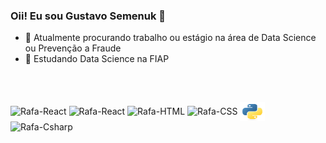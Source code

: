 ### Oii! Eu sou Gustavo Semenuk 👋

- 🔭 Atualmente procurando trabalho ou estágio na área de Data Science ou Prevenção a Fraude
- 🌱 Estudando Data Science na FIAP

 ##
<div style="display: inline_block"><br>

  <img align="center" alt="Rafa-React" height="30" width="40" 
src="https://cdn.jsdelivr.net/gh/devicons/devicon/icons/mongodb/mongodb-plain-wordmark.svg" />
  <img align="center" alt="Rafa-React" height="30" width="40" 
src="https://cdn.jsdelivr.net/gh/devicons/devicon/icons/pandas/pandas-original-wordmark.svg" />
  <img align="center" alt="Rafa-HTML" height="30" width="40" 
src="https://cdn.jsdelivr.net/gh/devicons/devicon/icons/linux/linux-original.svg" />
  <img align="center" alt="Rafa-CSS" height="30" width="40" 
src="https://cdn.jsdelivr.net/gh/devicons/devicon/icons/mysql/mysql-original-wordmark.svg" />
  <img align="center" alt="Rafa-Python" height="30" width="40" src="https://raw.githubusercontent.com/devicons/devicon/master/icons/python/python-original.svg">
  <img align="center" alt="Rafa-Csharp" height="30" width="40" 
src="https://cdn.jsdelivr.net/gh/devicons/devicon/icons/oracle/oracle-original.svg" /> 
</div>





